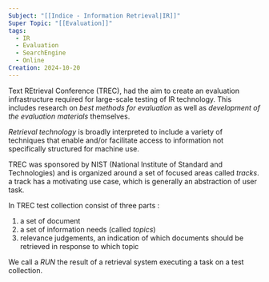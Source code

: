 ```yaml
---
Subject: "[[Indice - Information Retrieval|IR]]"
Super Topic: "[[Evaluation]]"
tags:
  - IR
  - Evaluation
  - SearchEngine
  - Online
Creation: 2024-10-20
---
```

Text REtrieval Conference (TREC), had the aim to create an evaluation infrastructure required for large-scale testing of IR technology. This includes research on *best methods for evaluation* as well as *development of the evaluation materials* themselves.


*Retrieval technology* is broadly interpreted to include a variety of techniques that enable and/or facilitate access to information not specifically structured for machine use.

TREC was sponsored by NIST (National Institute of Standard and Technologies) and is organized around a set of focused areas called *tracks*. a track has a motivating use case, which is generally an abstraction of user task.

In TREC test collection consist of three parts :
1. a set of document 
2. a set of information needs (called *topics*)
3. relevance judgements, an indication of which documents should be retrieved in response to which topic

We call a *RUN* the result of a retrieval system executing a task on a test collection.

